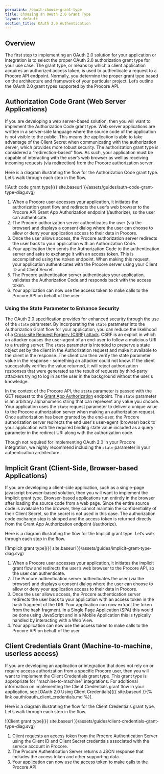 ```yaml
---
permalink: /oauth-choose-grant-type
title: Choosing an OAuth 2.0 Grant Type
layout: default
section_title: OAuth 2.0 Authentication
---
```


## Overview

The first step to implementing an OAuth 2.0 solution for your application or integration is to select the proper OAuth 2.0 authorization grant type for your use case.
The grant type, or means by which a client application acquires an authorized access token, is used to authenticate a request to a Procore API endpoint.
Normally, you determine the proper grant type based on the architecture and framework of your particular project.
Let’s outline the OAuth 2.0 grant types supported by the Procore API.

## Authorization Code Grant (Web Server Applications)

If you are developing a web server-based solution, then you will want to implement the Authorization Code grant type.
Web server applications are written in a server-side language where the source code of the application is not visible to the public.
This means the application is able to take advantage of the Client Secret when communicating with the authorization server, which provides more robust security.
The authorization grant type is considered a “redirection-based” flow.
As such, your application must be capable of interacting with the user’s web browser as well as receiving incoming requests (via redirection) from the Procore authorization server.

Here is a diagram illustrating the flow for the Authorization Code grant type. Let’s walk through each step in the flow.

![Auth code grant type]({{ site.baseurl }}/assets/guides/auth-code-grant-type-diag.svg)

1. When a Procore user accesses your application, it initiates the authorization grant flow and redirects the user’s web browser to the Procore API Grant App Authorization endpoint (/authorize), so the user can authenticate.
1. The Procore authorization server authenticates the user (via the browser) and displays a consent dialog where the user can choose to allow or deny your application access to their data in Procore.
1. Once the user allows access, the Procore authorization server redirects the user back to your application with an Authorization Code.
1. Your application then sends the Authorization Code to the authentication server and asks to exchange it with an access token. This is accomplished using the /token endpoint. When making this request, your application authenticates with the Procore server using your Client ID and Client Secret.
1. The Procore authentication server authenticates your application, validates the Authorization Code and responds back with the access token.
1. Your application can now use the access token to make calls to the Procore API on behalf of the user.

### Using the State Parameter to Enhance Security

The [OAuth 2.0 specification](http://tools.ietf.org/html/rfc6749) provides for enhanced security through the use of the `state` parameter.
By incorporating the `state` parameter into the Authorization Grant flow for your application, you can reduce the likelihood of a [Cross-site Request Forgery (CSRF) attack](http://tools.ietf.org/html/draft-ietf-oauth-v2-22#section-10.12).
CSRF is an exploit in which an attacker causes the user-agent of an end-user to follow a malicious URI to a trusting server.
The `state` parameter is intended to preserve a state object set by the client in the Authorization request and make it available to the client in the response.
The client can then verify the state parameter value in the response - something an attacker could not know.
If the client successfully verifies the value returned, it will reject authorization responses that were generated as the result of requests by third-party attackers trying to log in as the user in the background without the user's knowledge.

In the context of the Procore API, the `state` parameter is passed with the GET request to the [Grant App Authorization](https://developers.procore.com/reference/authentication#grant-app-authorization) endpoint.
The `state` parameter is an arbitrary alphanumeric string that can represent any value you choose.
Your application uses the `state` request parameter to deliver a unique value to the Procore authorization server when making an authorization request.
Once authorization has been granted by the end-user, the Procore authorization server redirects the end user's user-agent (browser) back to your application with the required binding state value included as a query parameter in the redirect URI along with the authorization code.

Though not required for implementing OAuth 2.0 in your Procore integration, we highly recommend including the `state` parameter in your authentication architecture.

## Implicit Grant (Client-Side, Browser-based Applications)

If you are developing a client-side application, such as a single-page javascript browser-based solution, then you will want to implement the Implicit grant type. Browser-based applications run entirely in the browser after loading the source code from a web page. Since the entire source code is available to the browser, they cannot maintain the confidentiality of their Client Secret, so the secret is not used in this case. The authorization code exchange step is skipped and the access token is returned directly from the Grant App Authorization endpoint (/authorize).

Here is a diagram illustrating the flow for the Implicit grant type. Let’s walk through each step in the flow.

![Implicit grant type]({{ site.baseurl }}/assets/guides/implicit-grant-type-diag.svg)

1. When a Procore user accesses your application, it initiates the implicit grant flow and redirects the user’s web browser to the Procore API, so the user can authenticate.
1. The Procore authentication server authenticates the user (via the browser) and displays a consent dialog where the user can choose to allow or deny your application access to their data in Procore.
1. Once the user allows access, the Procore authentication server redirects the user back to your application with an access token in the hash fragment of the URI. Your application can now extract the token from the hash fragment. In a Single Page Application (SPA) this would be done using JavaScript and in a Mobile Application this is typically handled by interacting with a Web View.
1. Your application can now use the access token to make calls to the Procore API on behalf of the user.

## Client Credentials Grant (Machine-to-machine, userless access)

If you are developing an application or integration that does not rely on or require access authorization from a specific Procore user, then you will want to implement the Client Credentials grant type.
This grant type is appropriate for "machine-to-machine" integrations.
For additional information on implementing the Client Credentials grant flow in your application, see [OAuth 2.0 Using Client Credentials]({{ site.baseurl }}{% link oauth/oauth_client_credentials.md %}).

Here is a diagram illustrating the flow for the Client Credentials grant type. Let’s walk through each step in the flow.

![Client grant type]({{ site.baseurl }}/assets/guides/client-credentials-grant-type-diag.svg)

1. Client requests an access token from the Procore Authentication Server using the Client ID and Client Secret credentials associated with the service account in Procore.
1. The Procore Authentication Server returns a JSON response that includes the access token and other supporting data.
1. Your application can now use the access token to make calls to the Procore API



